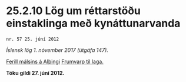 # 25.2.10 Lög um réttarstöðu einstaklinga með kynáttunarvanda

`nr. 57 25. júní 2012`

_Íslensk lög 1. nóvember 2017 (útgáfa 147)._

[Ferill málsins á Alþingi](https://www.althingi.is/thingstorf/thingmalalistar-eftir-thingum/ferill/?ltg=140&mnr=736)
[Frumvarp til laga.](https://www.althingi.is/altext/140/s/1174.html)

**Tóku gildi 27. júní 2012.**

